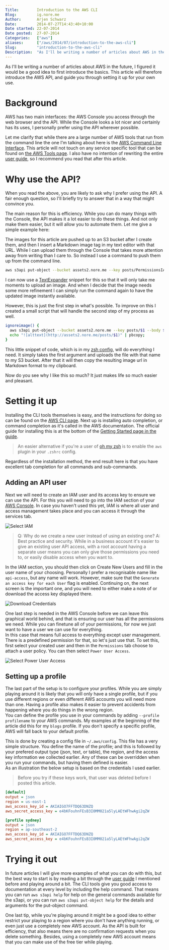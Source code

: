 ```yaml
---
Title:        Introduction to the AWS CLI  
Blog:         ig.nore.me  
Author:       Arjen Schwarz  
Date:         2014-07-27T14:43:40+10:00  
Date started: 22-07-2014  
Date posted:  27-07-2014
Categories:   ["aws"]
aliases:      ["/aws/2014/07/introduction-to-the-aws-cli"]
Slug:         "introduction-to-the-aws-cli"
Description:  "As I'll be writing a number of articles about AWS in the future, I figured it would be a good idea to first introduce the basics. This article will therefore introduce the AWS API, and guide you through setting it up for your own use."
---
```


As I'll be writing a number of articles about AWS in the future, I figured it would be a good idea to first introduce the basics. This article will therefore introduce the AWS API, and guide you through setting it up for your own use.

# Background

AWS has two main interfaces: the AWS Console you access through the web browser and the API. While the Console looks a lot nicer and certainly has its uses, I personally prefer using the API wherever possible.

Let me clarify that while there are a large number of AWS tools that run from the command line the one I'm talking about here is the [AWS Command Line Interface][1]. This article will not touch on any service specific tool that can be found on [the AWS Tools page][2]. I also have no intention of rewriting the entire [user guide][3], so I recommend you read that after this article.   

# Why use the API?

When you read the above, you are likely to ask why I prefer using the API. A fair enough question, so I'll briefly try to answer that in a way that might convince you.

The main reason for this is efficiency. While you can do many things with the Console, the API makes it a lot easier to do these things. And not only make them easier, but it will allow you to automate them. Let me give a simple example here:

The images for this article are pushed up to an S3 bucket after I create them, and then I insert a Markdown image tag in my text editor with that URL. While I can upload them through the Console that takes more attention away from writing than I care to. So instead I use a command to push them up from the command line.

```bash
aws s3api put-object --bucket assets2.nore.me --key posts/PermissionsIAM.png --body PermissionsIAM.png --profile blogs
```

I can now use a [TextExpander][4] snippet for this so that it will only take me moments to upload an image. And when I decide that the image needs some more refinement I can simply run the command again to have the updated image instantly available.

However, this is just the first step in what's possible. To improve on this I created a small script that will handle the second step of my process as well.

```bash
ignoreimage() {
  aws s3api put-object --bucket assets2.nore.me --key posts/$1 --body $1 --profile blogs;
  echo "![alttext](http://assets2.nore.me/posts/$1)" | pbcopy;
}
```

This little snippet of code, which is in my [zsh config][6], will do everything I need. It simply takes the first argument and uploads the file with that name to my S3 bucket. After that it will then copy the resulting image url in Markdown format to my clipboard.

Now do you see why I like this so much? It just makes life so much easier and pleasant.

# Setting it up

Installing the CLI tools themselves is easy, and the instructions for doing so can be found on the [AWS CLI page][7]. Next up is installing auto completion, or command completion as it's called in the AWS documentation. The official guide for installing this is at the bottom of the [Getting Started page in the guide][8].
> An easier alternative if you're a user of [oh my zsh][9] is to enable the `aws` plugin in your `.zshrc` config.

Regardless of the installation method, the end result here is that you have excellent tab completion for all commands and sub-commands.

## Adding an API user

Next we will need to create an IAM user and its access key to ensure we can use the API. For this you will need to go into the IAM section of your [AWS Console][10]. In case you haven't used this yet, IAM is where all user and access management takes place and you can access it through the services tab.

![Select IAM][11]

> Q: Why do we create a new user instead of using an existing one? 
> A: Best practice and security. While in a business account it's easier to give an existing user API access, with a root account having a separate user means you can only give those permissions you need to, or easily disable access when you want to.

In the IAM section, you should then click on Create New Users and fill in the user name of your choosing. Personally I prefer a recognisable name like `api-access`, but any name will work. However, make sure that the `Generate an access key for each User` flag is enabled. Continuing on, the next screen is the important one, and you will need to either make a note of or download the access key displayed there.

![Download Credentials][12]

One last step is needed in the AWS Console before we can leave this graphical world behind, and that is ensuring our user has all the permissions we need. While you can finetune all of your permissions, for now we just want to have a user we can use for everything.   
In this case that means full access to everything except user management. There is a predefined permission for that, so let's just use that. To set this, first select your created user and then in the `Permissions` tab choose to attach a user policy. You can then select `Power User Access`.

![Select Power User Access][13]

## Setting up a profile

The last part of the setup is to configure your profiles. While you are simply playing around it is likely that you will only have a single profile, but if you use different regions or even different AWS accounts you will need more than one. Having a profile also makes it easier to prevent accidents from happening where you do things in the wrong region.   
You can define the profile you use in your commands by adding `--profile profilename` to your AWS commands. My examples at the beginning of the article did this for my `blogs` profile. If you don't specify a specific profile, AWS will fall back to your default profile.

This is done by creating a config file in `~/.aws/config`. This file has a very simple structure. You define the name of the profile; and this is followed by your prefered output type (json, text, or table), the region, and the access key information we collected earlier. Any of these can be overridden when you run your commands, but having them defined is easier.   
As an illustration the below setup is based on the credentials I used earlier. 
> Before you try if these keys work, that user was deleted before I posted this article.

```ini
[default]
output = json
region = us-east-1
aws_access_key_id = AKIAIGO7FFTDQ63DNZQ
aws_secret_access_key = e4bKFouhnFEsB3I0MM021a5lyLAEtWFhwAgi2qZW

[profile sydney]
output = json
region = ap-southeast-2
aws_access_key_id = AKIAIGO7FFTDQ63DNZQ
aws_secret_access_key = e4bKFouhnFEsB3I0MM021a5lyLAEtWFhwAgi2qZW
```

# Trying it out

In future articles I will give more examples of what you can do with this, but the best way to start is by reading a bit through the [user guide][8] I mentioned before and playing around a bit.
The CLI tools give you good access to documentation at every level by including the help command. That means you can run `aws s3api help` for help on the general commands available for the s3api, or you can run `aws s3api put-object help` for the details and arguments for the put-object command.

One last tip, while you're playing around it might be a good idea to either restrict your playing to a region where you don't have anything running, or even just use a completely new AWS account. As the API is built for efficiency, that also means there are no confirmation requests when you delete something. Besides, using a completely new AWS account means that you can make use of the free tier while playing.


[1]: http://aws.amazon.com/cli/
[2]: http://aws.amazon.com/tools/
[3]: http://docs.aws.amazon.com/cli/latest/userguide/cli-chap-welcome.html
[4]: http://smilesoftware.com/TextExpander/index.html
[6]: https://github.com/ArjenSchwarz/oh-my-zsh/blob/master/plugins/blogs/blogs.plugin.zsh
[7]: http://aws.amazon.com/cli/
[8]: http://docs.aws.amazon.com/cli/latest/userguide/cli-chap-getting-started.html
[9]: https://github.com/robbyrussell/oh-my-zsh
[10]: https://console.aws.amazon.com
[11]: /img/posts/SelectIAM.png
[12]: /img/posts/DownloadIAM.png
[13]: /img/posts/PermissionsIAM.png